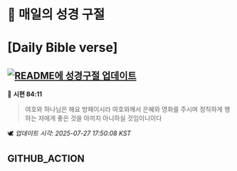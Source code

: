 # 🙏 매일의 성경 구절
# [Daily Bible verse]
## [![README에 성경구절 업데이트](https://github.com/DONGSUKA/first_test/actions/workflows/update-readme-bible.yml/badge.svg)](https://github.com/DONGSUKA/first_test/actions/workflows/update-readme-bible.yml)
<!-- START_BIBLE_VERSE -->
📖 **시편 84:11**
> 여호와 하나님은 해요 방패이시라 여호와께서 은혜와 영화를 주시며 정직하게 행하는 자에게 좋은 것을 아끼지 아니하실 것임이니이다

🕊️ _업데이트 시각: 2025-07-27 17:50:08 KST_
  <!-- END_BIBLE_VERSE -->
## GITHUB_ACTION
